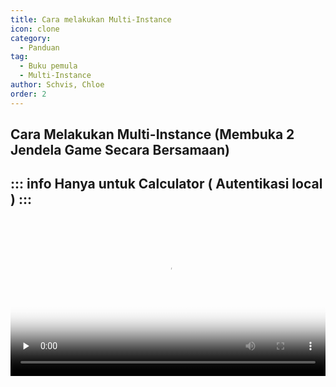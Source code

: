 ```yaml
---
title: Cara melakukan Multi-Instance
icon: clone
category:
  - Panduan
tag:
  - Buku pemula
  - Multi-Instance
author: Schvis, Chloe
order: 2
---
```


## Cara Melakukan Multi-Instance (Membuka 2 Jendela Game Secara Bersamaan)
::: info Hanya untuk Calculator ( Autentikasi local )
:::
---
<video controls preload="none" width="100%" poster="https://nextcloud.atruicardona.xyz/s/a3K6SK5bHyxfmZw/preview"><source src="https://nextcloud.atruicardona.xyz/s/a3K6SK5bHyxfmZw/download" type="video/mp4"></video>
